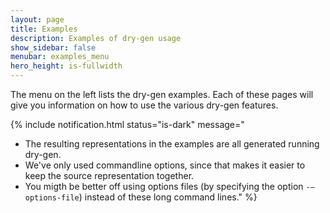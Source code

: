 ```yaml
---
layout: page
title: Examples
description: Examples of dry-gen usage
show_sidebar: false
menubar: examples_menu
hero_height: is-fullwidth
---
```

The  menu on the left lists the dry-gen examples. Each of these pages will give you information on how to use the various dry-gen features. 

{% include notification.html status="is-dark" message="
- The resulting representations in the examples are all generated running dry-gen. 
- We've only used commandline options, since that makes it easier to keep the source representation together. 
- You migth be better off using options files (by specifying the option `-–options-file`) instead of these long command lines." %} 

